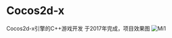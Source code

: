 # Cocos2d-x
Cocos2d-x引擎的C++游戏开发
于2017年完成，项目效果图
![Mi1](https://github.com/lamaC11/Cocos2d-x-C-/show/Screenshot_2017-08-24-00-44-37-419_com.plane.png)
